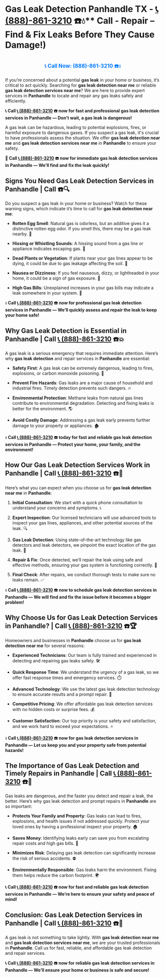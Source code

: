 # Gas Leak Detection Panhandle TX - [📞 (888)-861-3210](https://plumbing-texas-3210.netlify.app) ☎️💧** Call - Repair – Find & Fix Leaks Before They Cause Damage!)
# 

<p align="center" style="font-size: 1.2em; font-weight: bold; margin: 20px 0;">
  <a href="https://plumbing-texas-3210.netlify.app" target="_blank" style="color: #007BFF; text-decoration: none;">📞 Call Now: (888)-861-3210 ☎️💧</a>
</p>

If you’re concerned about a potential **gas leak** in your home or business, it’s critical to act quickly. Searching for **gas leak detection near me** or reliable **gas leak detection services near me**? We are here to provide expert services in **Panhandle** to locate and repair any gas leaks safely and efficiently.

**📞 Call [📞 (888)-861-3210](https://plumbing-texas-3210.netlify.app) ☎️ now for fast and professional gas leak detection services in Panhandle — Don’t wait, a gas leak is dangerous!**

A gas leak can be hazardous, leading to potential explosions, fires, or harmful exposure to dangerous gases. If you suspect a gas leak, it's crucial to have professionals assess the situation. We offer **gas leak detection near me** and **gas leak detection services near me** in **Panhandle** to ensure your safety.

**🚨 Call [📞 (888)-861-3210](https://plumbing-texas-3210.netlify.app) ☎️ now for immediate gas leak detection services in Panhandle — We’ll find and fix the leak quickly!**

## **Signs You Need Gas Leak Detection Services in Panhandle | Call  ☎️🔍**

Do you suspect a gas leak in your home or business? Watch for these warning signs, which indicate it’s time to call for **gas leak detection near me**:

- **Rotten Egg Smell**: Natural gas is odorless, but an additive gives it a distinctive rotten egg odor. If you smell this, there may be a gas leak nearby. 💨

- **Hissing or Whistling Sounds**: A hissing sound from a gas line or appliance indicates escaping gas. 📣

- **Dead Plants or Vegetation**: If plants near your gas lines appear to be dying, it could be due to gas leakage affecting the soil. 🌱

- **Nausea or Dizziness**: If you feel nauseous, dizzy, or lightheaded in your home, it could be a sign of gas exposure. 🤢

- **High Gas Bills**: Unexplained increases in your gas bills may indicate a leak somewhere in your system. 💸

**💧 Call [📞 (888)-861-3210](https://plumbing-texas-3210.netlify.app) ☎️ now for professional gas leak detection services in Panhandle — We’ll quickly assess and repair the leak to keep your home safe!**

## **Why Gas Leak Detection is Essential in Panhandle | Call [📞 (888)-861-3210](https://plumbing-texas-3210.netlify.app) ☎️💥**

A gas leak is a serious emergency that requires immediate attention. Here’s why **gas leak detection** and repair services in **Panhandle** are essential:

- **Safety First**: A gas leak can be extremely dangerous, leading to fires, explosions, or carbon monoxide poisoning. 🛑

- **Prevent Fire Hazards**: Gas leaks are a major cause of household and industrial fires. Timely detection prevents such dangers. 🔥

- **Environmental Protection**: Methane leaks from natural gas lines contribute to environmental degradation. Detecting and fixing leaks is better for the environment. 🌎

- **Avoid Costly Damage**: Addressing a gas leak early prevents further damage to your property or appliances. 🏚️

**💧 Call [📞 (888)-861-3210](https://plumbing-texas-3210.netlify.app) ☎️ today for fast and reliable gas leak detection services in Panhandle — Protect your home, your family, and the environment!**

## **How Our Gas Leak Detection Services Work in Panhandle | Call [📞 (888)-861-3210](https://plumbing-texas-3210.netlify.app) ☎️🔧**

Here’s what you can expect when you choose us for **gas leak detection near me** in **Panhandle**:

1. **Initial Consultation**: We start with a quick phone consultation to understand your concerns and symptoms. 📞

2. **Expert Inspection**: Our licensed technicians will use advanced tools to inspect your gas lines, appliances, and other potential sources of the leak. 🔍

3. **Gas Leak Detection**: Using state-of-the-art technology like gas detectors and leak detectors, we pinpoint the exact location of the gas leak. 🔬

4. **Repair & Fix**: Once detected, we’ll repair the leak using safe and effective methods, ensuring your gas system is functioning correctly. 🔧

5. **Final Check**: After repairs, we conduct thorough tests to make sure no leaks remain. ✅

**💧 Call [📞 (888)-861-3210](https://plumbing-texas-3210.netlify.app) ☎️ now to schedule gas leak detection services in Panhandle — We will find and fix the issue before it becomes a bigger problem!**

## **Why Choose Us for Gas Leak Detection Services in Panhandle? | Call [📞 (888)-861-3210](https://plumbing-texas-3210.netlify.app) ☎️🏆**

Homeowners and businesses in **Panhandle** choose us for **gas leak detection near me** for several reasons:

- **Experienced Technicians**: Our team is fully trained and experienced in detecting and repairing gas leaks safely. 🛠️

- **Quick Response Time**: We understand the urgency of a gas leak, so we offer fast response times and emergency services. ⏱️

- **Advanced Technology**: We use the latest gas leak detection technology to ensure accurate results and a prompt repair. 🧪

- **Competitive Pricing**: We offer affordable gas leak detection services with no hidden costs or surprise fees. 💰

- **Customer Satisfaction**: Our top priority is your safety and satisfaction, and we work hard to exceed your expectations. ⭐

**💧 Call [📞 (888)-861-3210](https://plumbing-texas-3210.netlify.app) ☎️ now for gas leak detection services in Panhandle — Let us keep you and your property safe from potential hazards!**

## **The Importance of Gas Leak Detection and Timely Repairs in Panhandle | Call [📞 (888)-861-3210](https://plumbing-texas-3210.netlify.app) ☎️🚨**

Gas leaks are dangerous, and the faster you detect and repair a leak, the better. Here’s why gas leak detection and prompt repairs in **Panhandle** are so important:

- **Protects Your Family and Property**: Gas leaks can lead to fires, explosions, and health issues if not addressed quickly. Protect your loved ones by having a professional inspect your property. 🏠

- **Saves Money**: Identifying leaks early can save you from escalating repair costs and high gas bills. 💸

- **Minimizes Risk**: Delaying gas leak detection can significantly increase the risk of serious accidents. ⛔

- **Environmentally Responsible**: Gas leaks harm the environment. Fixing them helps reduce the carbon footprint. 🌍

**📞 Call [📞 (888)-861-3210](https://plumbing-texas-3210.netlify.app) ☎️ now for fast and reliable gas leak detection services in Panhandle — We’re here to ensure your safety and peace of mind!**

## **Conclusion: Gas Leak Detection Services in Panhandle | Call [📞 (888)-861-3210](https://plumbing-texas-3210.netlify.app) ☎️💨**

A gas leak is not something to take lightly. With **gas leak detection near me** and **gas leak detection services near me**, we are your trusted professionals in **Panhandle**. Call us for fast, reliable, and affordable gas leak detection and repair services.

**📞 Call [📞 (888)-861-3210](https://plumbing-texas-3210.netlify.app) ☎️ now for reliable gas leak detection services in Panhandle — We’ll ensure your home or business is safe and secure!**
